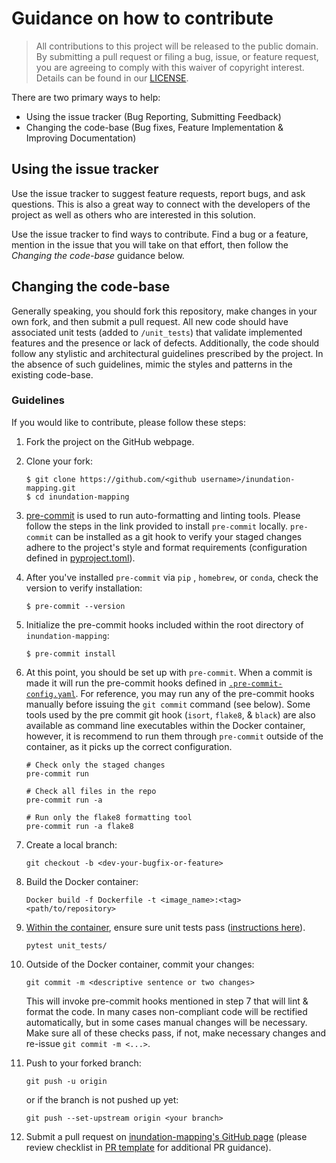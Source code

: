# Guidance on how to contribute

> All contributions to this project will be released to the public domain.
> By submitting a pull request or filing a bug, issue, or
> feature request, you are agreeing to comply with this waiver of copyright interest.
> Details can be found in our [LICENSE](LICENSE).


There are two primary ways to help:
 - Using the issue tracker (Bug Reporting, Submitting Feedback)
 - Changing the code-base (Bug fixes, Feature Implementation & Improving Documentation)


## Using the issue tracker

Use the issue tracker to suggest feature requests, report bugs, and ask questions.
This is also a great way to connect with the developers of the project as well
as others who are interested in this solution.

Use the issue tracker to find ways to contribute. Find a bug or a feature, mention in
the issue that you will take on that effort, then follow the _Changing the code-base_
guidance below.


## Changing the code-base

Generally speaking, you should fork this repository, make changes in your
own fork, and then submit a pull request. All new code should have associated
unit tests (added to `/unit_tests`) that validate implemented features and the presence or lack of defects.
Additionally, the code should follow any stylistic and architectural guidelines
prescribed by the project. In the absence of such guidelines, mimic the styles
and patterns in the existing code-base.

### Guidelines

If you would like to contribute, please follow these steps:

1. Fork the project on the GitHub webpage.
2. Clone your fork:
    ```
    $ git clone https://github.com/<github username>/inundation-mapping.git
    $ cd inundation-mapping
    ```
3. [pre-commit](https://pre-commit.com/) is used to run auto-formatting and linting tools. Please follow the steps in the link provided to install `pre-commit` locally.  `pre-commit` can be installed as a git hook to verify your staged changes adhere to the project's style and format requirements (configuration defined in [pyproject.toml](/pyproject.toml)).
4. After you've installed `pre-commit` via `pip` , `homebrew`, or `conda`, check the version to verify installation:
    ```
    $ pre-commit --version
    ```

5. Initialize the pre-commit hooks included within the root directory of `inundation-mapping`:

    ```
    $ pre-commit install
    ```
6. At this point, you should be set up with `pre-commit`. When a commit is made it will run the pre-commit hooks defined in [`.pre-commit-config.yaml`](.pre-commit-config.yaml). For reference, you may run any of the pre-commit hooks manually before issuing the `git commit` command (see below). Some tools used by the pre commit git hook (`isort`, `flake8`, & `black`) are also available as command line executables within the Docker container, however, it is recommend to run them through `pre-commit` outside of the container, as it picks up the correct configuration.

    ```
    # Check only the staged changes
    pre-commit run

    # Check all files in the repo
    pre-commit run -a

    # Run only the flake8 formatting tool
    pre-commit run -a flake8
    ```

7. Create a local branch:
    ```
    git checkout -b <dev-your-bugfix-or-feature>
    ```
8. Build the Docker container:
    ```
    Docker build -f Dockerfile -t <image_name>:<tag> <path/to/repository>
    ```
9. [Within the container](README.md#startrun-the-docker-container), ensure sure unit tests pass ([instructions here](/unit_tests/README.md)).
    ```
    pytest unit_tests/
    ```

10. Outside of the Docker container, commit your changes:
    ```
    git commit -m <descriptive sentence or two changes>
    ```
    This will invoke pre-commit hooks mentioned in step 7 that will lint & format the code. In many cases non-compliant code will be rectified automatically, but in some cases manual changes will be necessary. Make sure all of these checks pass, if not, make necessary changes and re-issue `git commit -m <...>`.

9. Push to your forked branch:
    ```
    git push -u origin
    ```
    or if the branch is not pushed up yet:
    ```
    git push --set-upstream origin <your branch>
    ```

10. Submit a pull request on [inundation-mapping's GitHub page](https://github.com/NOAA-OWP/inundation-mapping) (please review checklist in [PR template](/.github/PULL_REQUEST_TEMPLATE.md) for additional PR guidance).
